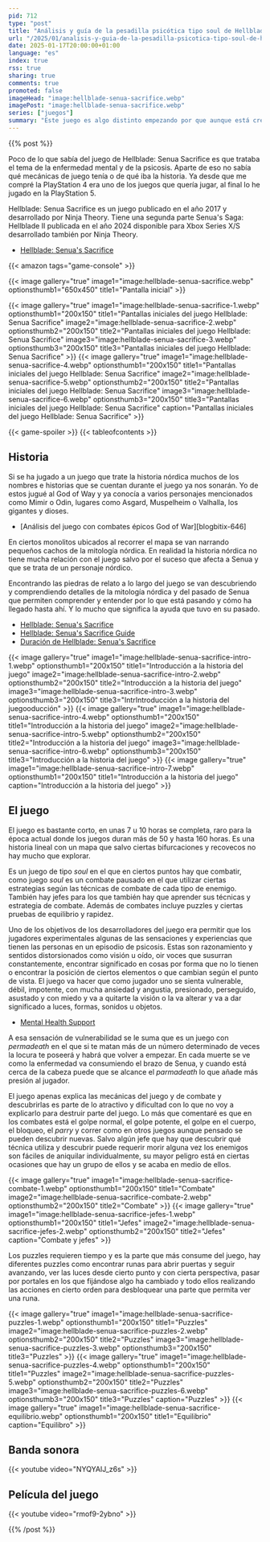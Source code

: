 ```yaml
---
pid: 712
type: "post"
title: "Análisis y guía de la pesadilla psicótica tipo soul de Hellblade: Senua Sacrifice"
url: "/2025/01/analisis-y-guia-de-la-pesadilla-psicotica-tipo-soul-de-hellblade-senua-sacrifice/"
date: 2025-01-17T20:00:00+01:00
language: "es"
index: true
rss: true
sharing: true
comments: true
promoted: false
imageHead: "image:hellblade-senua-sacrifice.webp"
imagePost: "image:hellblade-senua-sacrifice.webp"
series: ["juegos"]
summary: "Este juego es algo distinto empezando por que aunque está creado en formato juego uno de sus objetivos es acercar en qué consiste la enfermedad mental y la psicosis a través del personaje de Senua. En una época en la que si el juego dura menos de medio centenar de horas se considera un juego corto este no dura más de 10 horas."
---
```


{{% post %}}

Poco de lo que sabía del juego de Hellblade: Senua Sacrifice es que trataba el tema de la enfermedad mental y de la psicosis. Aparte de eso no sabía qué mecánicas de juego tenía o de qué iba la historia. Ya desde que me compré la PlayStation 4 era uno de los juegos que quería jugar, al final lo he jugado en la PlayStation 5.

Hellblade: Senua Sacrifice es un juego publicado en el año 2017 y desarrollado por Ninja Theory. Tiene una segunda parte Senua's Saga: Hellblade II publicada en el año 2024 disponible para Xbox Series X/S desarrollado también por Ninja Theory.

* [Hellblade: Senua's Sacrifice](https://www.igdb.com/games/hellblade-senuas-sacrifice)

{{< amazon
    tags="game-console" >}}

{{< image
    gallery="true"
    image1="image:hellblade-senua-sacrifice.webp" optionsthumb1="650x450" title1="Pantalla inicial" >}}

{{< image
    gallery="true"
    image1="image:hellblade-senua-sacrifice-1.webp" optionsthumb1="200x150" title1="Pantallas iniciales del juego Hellblade: Senua Sacrifice"
    image2="image:hellblade-senua-sacrifice-2.webp" optionsthumb2="200x150" title2="Pantallas iniciales del juego Hellblade: Senua Sacrifice"
    image3="image:hellblade-senua-sacrifice-3.webp" optionsthumb3="200x150" title3="Pantallas iniciales del juego Hellblade: Senua Sacrifice" >}}
{{< image
    gallery="true"
    image1="image:hellblade-senua-sacrifice-4.webp" optionsthumb1="200x150" title1="Pantallas iniciales del juego Hellblade: Senua Sacrifice"
    image2="image:hellblade-senua-sacrifice-5.webp" optionsthumb2="200x150" title2="Pantallas iniciales del juego Hellblade: Senua Sacrifice"
    image3="image:hellblade-senua-sacrifice-6.webp" optionsthumb3="200x150" title3="Pantallas iniciales del juego Hellblade: Senua Sacrifice"
    caption="Pantallas iniciales del juego Hellblade: Senua Sacrifice" >}}

{{< game-spoiler >}}
{{< tableofcontents >}}

## Historia

Si se ha jugado a un juego que trate la historia nórdica muchos de los nombres e historias que se cuentan durante el juego ya nos sonarán. Yo de estos jugué al God of Way y ya conocía a varios personajes mencionados como Mimir o Odin, lugares como Asgard, Muspelheim o Valhalla, los gigantes y dioses.

* [Análisis del juego con combates épicos God of War][blogbitix-646]

En ciertos monolitos ubicados al recorrer el mapa se van narrando pequeños cachos de la mitología nórdica. En realidad la historia nórdica no tiene mucha relación con el juego salvo por el suceso que afecta a Senua y que se trata de un personaje nórdico.

Encontrando las piedras de relato a lo largo del juego se van descubriendo y comprendiendo detalles de la mitología nórdica y del pasado de Senua que permiten comprender y entender por lo que está pasando y cómo ha llegado hasta ahí. Y lo mucho que significa la ayuda que tuvo en su pasado.

* [Hellblade: Senua's Sacrifice](https://es.wikipedia.org/wiki/Hellblade:_Senua%27s_Sacrifice)
* [Hellblade: Senua's Sacrifice Guide](https://www.ign.com/wikis/hellblade/Walkthrough)
* [Duración de Hellblade: Senua's Sacrifice](https://duracionde.com/hellblade-senuas-sacrifice)

{{< image
    gallery="true"
    image1="image:hellblade-senua-sacrifice-intro-1.webp" optionsthumb1="200x150" title1="Introducción a la historia del juego"
    image2="image:hellblade-senua-sacrifice-intro-2.webp" optionsthumb2="200x150" title2="Introducción a la historia del juego"
    image3="image:hellblade-senua-sacrifice-intro-3.webp" optionsthumb3="200x150" title3="IntrIntroducción a la historia del juegooducción" >}}
{{< image
    gallery="true"
    image1="image:hellblade-senua-sacrifice-intro-4.webp" optionsthumb1="200x150" title1="Introducción a la historia del juego"
    image2="image:hellblade-senua-sacrifice-intro-5.webp" optionsthumb2="200x150" title2="Introducción a la historia del juego"
    image3="image:hellblade-senua-sacrifice-intro-6.webp" optionsthumb3="200x150" title3="Introducción a la historia del juego" >}}
{{< image
    gallery="true"
    image1="image:hellblade-senua-sacrifice-intro-7.webp" optionsthumb1="200x150" title1="Introducción a la historia del juego"
    caption="Introducción a la historia del juego" >}}

## El juego

El juego es bastante corto, en unas 7 u 10 horas se completa, raro para la época actual donde los juegos duran más de 50 y hasta 160 horas. Es una historia lineal con un mapa que salvo ciertas bifurcaciones y recovecos no hay mucho que explorar.

Es un juego de tipo _soul_ en el que en ciertos puntos hay que combatir, como juego _soul_ es un combate pausado en el que utilizar ciertas estrategias según las técnicas de combate de cada tipo de enemigo. También hay jefes para los que también hay que aprender sus técnicas y estrategia de combate. Además de combates incluye puzzles y ciertas pruebas de equilibrio y rapidez.

Uno de los objetivos de los desarrolladores del juego era permitir que los jugadores experimentales algunas de las sensaciones y experiencias que tienen las personas en un episodio de psicosis. Estas son razonamiento y sentidos distorsionados como visión u oído, oir voces que susurran constantemente, encontrar significado en cosas por forma que no lo tienen o encontrar la posición de ciertos elementos o que cambian según el punto de vista. El juego va hacer que como jugador uno se sienta vulnerable, débil, impotente, con mucha ansiedad y angustia, presionado, perseguido, asustado y con miedo y va a quitarte la visión o la va alterar y va a dar significado a luces, formas, sonidos u objetos.

* [Mental Health Support](https://senuassaga.com/mental-health-support)

A esa sensación de vulnerabilidad se le suma que es un juego con _permadeath_ en el que si te matan más de un número determinado de veces la locura te poseerá y habrá que volver a empezar. En cada muerte se ve como la enfermedad va consumiendo el brazo de Senua, y cuando está cerca de la cabeza puede que se alcance el _parmadeath_ lo que añade más presión al jugador.

El juego apenas explica las mecánicas del juego y de combate y descubrirlas es parte de lo atractivo y dificultad con lo que no voy a explicarlo para destruir parte del juego. Lo más que comentaré es que en los combates está el golpe normal, el golpe potente, el golpe en el cuerpo, el bloqueo, el _parry_ y correr como en otros juegos aunque pensado se pueden descubrir nuevas. Salvo algún jefe que hay que descubrir qué técnica utiliza y descubrir puede requerir morir alguna vez los enemigos son fáciles de aniquilar individualmente, su mayor peligro está en ciertas ocasiones que hay un grupo de ellos y se acaba en medio de ellos.

{{< image
    gallery="true"
    image1="image:hellblade-senua-sacrifice-combate-1.webp" optionsthumb1="200x150" title1="Combate"
    image2="image:hellblade-senua-sacrifice-combate-2.webp" optionsthumb2="200x150" title2="Combate" >}}
{{< image
    gallery="true"
    image1="image:hellblade-senua-sacrifice-jefes-1.webp" optionsthumb1="200x150" title1="Jefes"
    image2="image:hellblade-senua-sacrifice-jefes-2.webp" optionsthumb2="200x150" title2="Jefes"
    caption="Combate y jefes" >}}

Los puzzles requieren tiempo y es la parte que más consume del juego, hay diferentes puzzles como encontrar runas para abrir puertas y seguir avanzando, ver las luces desde cierto punto y con cierta perspectiva, pasar por portales en los que fijándose algo ha cambiado y todo ellos realizando las acciones en cierto orden para desbloquear una parte que permita ver una runa.

{{< image
    gallery="true"
    image1="image:hellblade-senua-sacrifice-puzzles-1.webp" optionsthumb1="200x150" title1="Puzzles"
    image2="image:hellblade-senua-sacrifice-puzzles-2.webp" optionsthumb2="200x150" title2="Puzzles"
    image3="image:hellblade-senua-sacrifice-puzzles-3.webp" optionsthumb3="200x150" title3="Puzzles" >}}
{{< image
    gallery="true"
    image1="image:hellblade-senua-sacrifice-puzzles-4.webp" optionsthumb1="200x150" title1="Puzzles"
    image2="image:hellblade-senua-sacrifice-puzzles-5.webp" optionsthumb2="200x150" title2="Puzzles"
    image3="image:hellblade-senua-sacrifice-puzzles-6.webp" optionsthumb3="200x150" title3="Puzzles"
    caption="Puzzles" >}}
{{< image
    gallery="true"
    image1="image:hellblade-senua-sacrifice-equilibrio.webp" optionsthumb1="200x150" title1="Equilibrio"
    caption="Equilibro" >}}

## Banda sonora

{{< youtube
    video="NYQYAIJ_z6s" >}}

## Película del juego

{{< youtube
    video="rmof9-2ybno" >}}

{{% /post %}}
